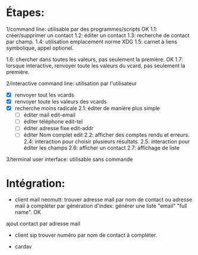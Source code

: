 # Étapes:


1/command line: utilisable par des programmes/scripts OK
1.1: créer/supprimer un contact
1.2: éditer un contact
1.3: recherche de contact par champ.
1.4: utilisation emplacement norme XDG
1.5: carnet à liens symbolique, appel optionel.

1.6: chercher dans toutes les valeurs, pas seulement la première. OK
1.7: lorsque interactive, renvoyer toute les valeurs du vcard, pas seulement la première.


2/interactive command line: utilisation par l'utilisateur
- [x] renvoyer tout les vcards
- [x] renvoyer toute les valeurs des vcards
- [x] recherche moins radicale
2.1: éditer de manière plus simple
	- [ ] éditer mail edit-email
	- [ ] éditer téléphone edit-tel
	- [ ] éditer adresse fixe edit-addr
	- [ ] éditer Nom complet edit
2.2: afficher des comptes rendu et erreurs.
2.4: interaction pour choisir plusieurs résultats.
2.5: interaction pour éditer les champs
2.6: afficher un contact
2.7: affichage de liste

3/terminal user interface: utilisable sans commande




# Intégration:

- client mail neomutt: 
trouver adresse mail par nom de contact ou adresse mail à compléter 
par génération d'index: générer une liste "email" "full name". OK

ajout contact par adresse mail

- client sip
trouver numéro par nom de contact à compléter.

- cardav
